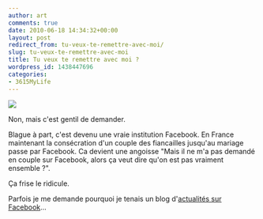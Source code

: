 ```yaml
---
author: art
comments: true
date: 2010-06-18 14:34:32+00:00
layout: post
redirect_from: tu-veux-te-remettre-avec-moi/
slug: tu-veux-te-remettre-avec-moi
title: Tu veux te remettre avec moi ?
wordpress_id: 1438447696
categories:
- 3615MyLife
---
```


[![](https://static.irz.fr/2010/06/relationship-request-bouclette.png)](https://static.irz.fr/2010/06/relationship-request-bouclette.png)

Non, mais c'est gentil de demander.

Blague à part, c'est devenu une vraie institution Facebook. En France maintenant la consécration d'un couple des fiancailles jusqu'au mariage passe par Facebook. Ca devient une angoisse "Mais il ne m'a pas demandé en couple sur Facebook, alors ça veut dire qu'on est pas vraiment ensemble ?".

Ça frise le ridicule.

Parfois je me demande pourquoi je tenais un blog d'[actualités sur Facebook](http://fbn.irz.fr/)...
